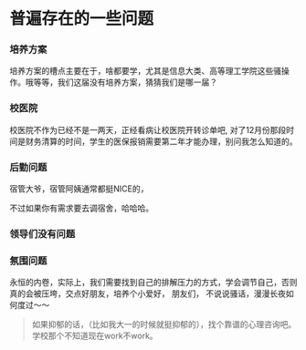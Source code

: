 # 普遍存在的一些问题

### 培养方案

培养方案的槽点主要在于，啥都要学，尤其是信息大类、高等理工学院这些骚操作。哦等等，我们这届没有培养方案，猜猜我们是哪一届？

### 校医院

校医院不作为已经不是一两天，正经看病让校医院开转诊单吧, 对了12月份那段时间是财务清算的时间，学生的医保报销需要第二年才能办理，别问我怎么知道的。

### 后勤问题

宿管大爷，宿管阿姨通常都挺NICE的，

不过如果你有需求要去调宿舍，哈哈哈。

### 领导们没有问题 

### 氛围问题

永恒的内卷，实际上，我们需要找到自己的排解压力的方式，学会调节自己，否则真的会被压垮，交点好朋友，培养个小爱好， 朋友们， 不说说骚话，漫漫长夜如何度过～～

> 如果抑郁的话，（比如我大一的时候就挺抑郁的），找个靠谱的心理咨询吧。学校那个不知道现在work不work。



